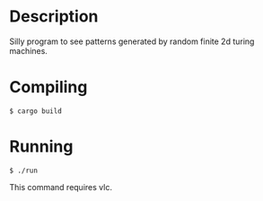 # Description

Silly program to see patterns generated by random finite 2d turing machines.

# Compiling

    $ cargo build

# Running

    $ ./run

This command requires vlc.
